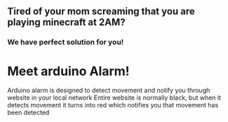 ## Tired of your mom screaming that you are playing minecraft at 2AM?
### We have perfect solution for you!
# Meet arduino Alarm!
Arduino alarm is designed to detect movement and notify you through website in your local network
Entire website is normally black, but when it detects movement it turns into red which notifies you that movement has been detected
